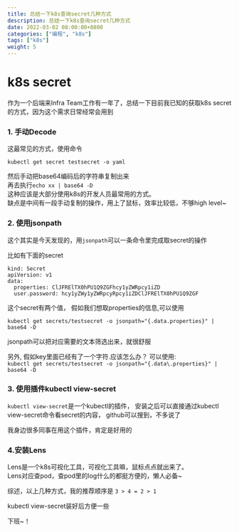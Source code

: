 ```yaml
---
title: 总结一下k8s查询secret几种方式
description: 总结一下k8s查询secret几种方式
date: 2022-03-02 08:00:00+0800
categories: ["编程", "k8s"]
tags: ["k8s"]
weight: 5
---
```


# k8s secret

作为一个后端来Infra Team工作有一年了，总结一下目前我已知的获取k8s secret的方式，因为这个需求日常经常会用到

### 1. 手动Decode
这最常见的方式，使用命令
```
kubectl get secret testsecret -o yaml
```  
然后手动把base64编码后的字符串复制出来  
再去执行`echo xx | base64 -D`  
这种应该是大部分使用k8s的开发人员最常用的方式。   
缺点是中间有一段手动复制的操作，用上了鼠标，效率比较低，不够high level~

### 2. 使用jsonpath
这个其实是今天发现的，用`jsonpath`可以一条命令里完成取secret的操作

比如有下面的secret
```
kind: Secret
apiVersion: v1
data:
  properties: ClJFRElTX0hPU1Q9ZGFhcy1yZWRpcy1iZD
  user.password: hcy1yZWy1yZWRpcyRpcy1iZDClJFRElTX0hPU1Q9ZGF
```
这个secret有两个值， 假如我们想取properties的信息,可以使用

`kubectl get secrets/testsecret -o jsonpath="{.data.properties}" | base64 -D`

jsonpath可以把对应需要的文本筛选出来，就很舒服

另外, 假如key里面已经有了一个字符.应该怎么办？
可以使用:  
`kubectl get secrets/testsecret -o jsonpath="{.data\.properties}" | base64 -D`

### 3. 使用插件kubectl view-secret
`kubectl view-secret`是一个kubectl的插件， 
安装之后可以直接通过kubectl view-secret命令看secret的内容，
github可以搜到，不多说了

我身边很多同事在用这个插件，肯定是好用的

### 4.安装Lens

Lens是一个k8s可视化工具，可视化工具嘛，鼠标点点就出来了。  
Lens对应查pod，查pod里的log什么的都挺方便的，懒人必备~

综述，以上几种方式，我的推荐顺序是 `3 > 4 = 2 > 1`

kubectl view-secret装好后方便一些

下班~！